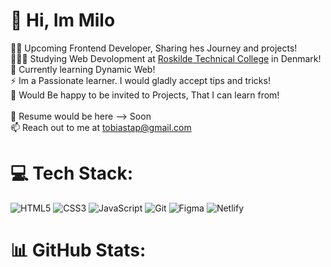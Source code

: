 # 👋 Hi, Im Milo
👨‍💻 Upcoming Frontend Developer, Sharing hes Journey and projects!<br>
👩🏻‍🎓 Studying Web Devolopment at [Roskilde Technical College](https://www.rts.dk/eud-erhvervsuddannelser/erhvervsuddannelser-eud/146-webudvikler) in Denmark!<br>
💭 Currently learning Dynamic Web!<br>
⚡ Im a Passionate learner. I would gladly accept tips and tricks!<br>
🤝 Would Be happy to be invited to Projects, That I can learn from!<br><br>
📄 Resume would be here --> Soon<br>
📫 Reach out to me at tobiastap@gmail.com<br>

# 💻 Tech Stack:
![HTML5](https://img.shields.io/badge/html5-%23E34F26.svg?style=flat&logo=html5&logoColor=white)
![CSS3](https://img.shields.io/badge/css3-%231572B6.svg?style=flat&logo=css3&logoColor=white)
![JavaScript](https://img.shields.io/badge/javascript-%23323330.svg?style=flat&logo=javascript&logoColor=%23F7DF1E)
![Git](https://img.shields.io/badge/git-%23F05033.svg?style=flat&logo=git&logoColor=white)
![Figma](https://img.shields.io/badge/figma-%23F24E1E.svg?style=flat&logo=figma&logoColor=white)
![Netlify](https://img.shields.io/badge/netlify-%23000000.svg?style=flat&logo=netlify&logoColor=#00C7B7)

# 📊 GitHub Stats:
<!-- ![](https://github-readme-stats.vercel.app/api?username=milorxn&theme=radical&hide_border=false&include_all_commits=true&count_private=true)<br/> -->
<!-- ![](https://github-profile-trophy.vercel.app/?username=milorxn&theme=radical&no-frame=false&no-bg=true&margin-w=4) -->
<!-- [![Top Langs](https://github-readme-stats.vercel.app/api/top-langs/?username=milorxn&layout=donut)](https://github.com/milorxn/github-readme-stats) -->
